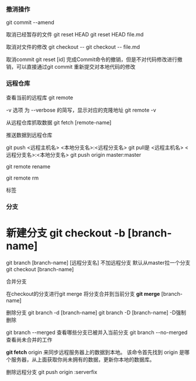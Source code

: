
### 撤消操作
git commit --amend

取消已经暂存的文件
git reset HEAD <file>
git reset HEAD file.md

取消对文件的修改
git checkout -- <file>
git checkout -- file.md

取消commit
git reset [id] 
完成Commit命令的撤销，但是不对代码修改进行撤销，可以直接通过git commit 重新提交对本地代码的修改


### 远程仓库
查看当前的远程库
git remote

 -v 选项 为 --verbose 的简写，显示对应的克隆地址
git remote -v

从远程仓库抓取数据
git fetch [remote-name]

推送数据到远程仓库

git push <远程主机名> <本地分支名>:<远程分支名>  git pull是 <远程主机名> <远程分支名>:<本地分支名>
git push origin master:master



git remote rename

git remote rm

标签

### 分支

新建分支
git checkout -b [branch-name]
=
git branch [branch-name] [远程分支名] 不加远程分支 默认从master拉一个分支
git checkout [branch-name]

合并分支

在checkout的分支进行git merge 将分支合并到当前分支
**git merge** [branch-name]

删除分支
git branch -d [branch-name]
git branch -D [branch-name] -D强制删除


git branch --merged 查看哪些分支已被并入当前分支
git branch --no-merged 查看尚未合并的工作



**git fetch** origin 来同步远程服务器上的数据到本地。
该命令首先找到 origin 是哪个服务器，从上面获取你尚未拥有的数据，更新你本地的数据库。

删除远程分支
git push origin :serverfix
